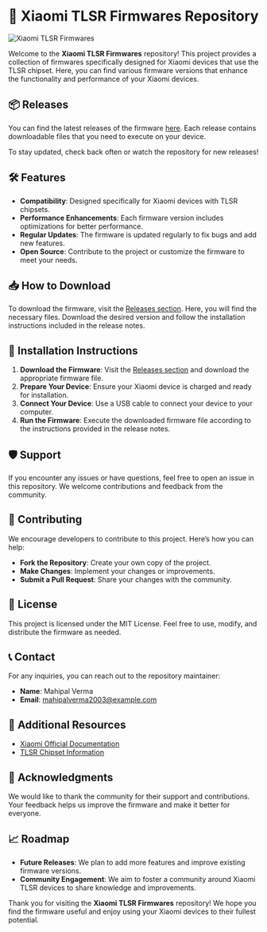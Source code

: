 # 🚀 Xiaomi TLSR Firmwares Repository

![Xiaomi TLSR Firmwares](https://img.shields.io/badge/Xiaomi%20TLSR%20Firmwares-available-brightgreen)

Welcome to the **Xiaomi TLSR Firmwares** repository! This project provides a collection of firmwares specifically designed for Xiaomi devices that use the TLSR chipset. Here, you can find various firmware versions that enhance the functionality and performance of your Xiaomi devices.

## 📦 Releases

You can find the latest releases of the firmware [here](https://github.com/Mahipalverma2003/Xiaomi-TLSR-Firmwares/releases). Each release contains downloadable files that you need to execute on your device. 

To stay updated, check back often or watch the repository for new releases!

## 🛠️ Features

- **Compatibility**: Designed specifically for Xiaomi devices with TLSR chipsets.
- **Performance Enhancements**: Each firmware version includes optimizations for better performance.
- **Regular Updates**: The firmware is updated regularly to fix bugs and add new features.
- **Open Source**: Contribute to the project or customize the firmware to meet your needs.

## 📥 How to Download

To download the firmware, visit the [Releases section](https://github.com/Mahipalverma2003/Xiaomi-TLSR-Firmwares/releases). Here, you will find the necessary files. Download the desired version and follow the installation instructions included in the release notes.

## 🔧 Installation Instructions

1. **Download the Firmware**: Visit the [Releases section](https://github.com/Mahipalverma2003/Xiaomi-TLSR-Firmwares/releases) and download the appropriate firmware file.
2. **Prepare Your Device**: Ensure your Xiaomi device is charged and ready for installation.
3. **Connect Your Device**: Use a USB cable to connect your device to your computer.
4. **Run the Firmware**: Execute the downloaded firmware file according to the instructions provided in the release notes.

## 🛡️ Support

If you encounter any issues or have questions, feel free to open an issue in this repository. We welcome contributions and feedback from the community. 

## 🤝 Contributing

We encourage developers to contribute to this project. Here’s how you can help:

- **Fork the Repository**: Create your own copy of the project.
- **Make Changes**: Implement your changes or improvements.
- **Submit a Pull Request**: Share your changes with the community.

## 📄 License

This project is licensed under the MIT License. Feel free to use, modify, and distribute the firmware as needed.

## 📞 Contact

For any inquiries, you can reach out to the repository maintainer:

- **Name**: Mahipal Verma
- **Email**: mahipalverma2003@example.com

## 📖 Additional Resources

- [Xiaomi Official Documentation](https://www.mi.com/global/)
- [TLSR Chipset Information](https://www.tlsr.com/)

## 🎉 Acknowledgments

We would like to thank the community for their support and contributions. Your feedback helps us improve the firmware and make it better for everyone.

## 📈 Roadmap

- **Future Releases**: We plan to add more features and improve existing firmware versions.
- **Community Engagement**: We aim to foster a community around Xiaomi TLSR devices to share knowledge and improvements.

Thank you for visiting the **Xiaomi TLSR Firmwares** repository! We hope you find the firmware useful and enjoy using your Xiaomi devices to their fullest potential.